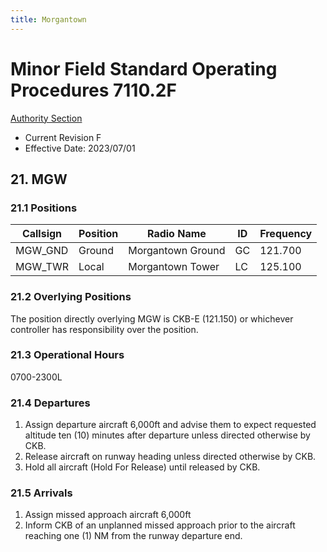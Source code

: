 ```yaml
---
title: Morgantown
---
```


# Minor Field Standard Operating Procedures 7110.2F
[Authority Section](../../authority-sections/7110.2F-authority.md)
- Current Revision F
- Effective Date: 2023/07/01

## 21. MGW

### 21.1 Positions
| Callsign | Position | Radio Name | ID | Frequency |
| -- | -- | -- | -- | -- |
| MGW_GND | Ground |  Morgantown Ground | GC | 121.700 |
| MGW_TWR | Local |  Morgantown Tower | LC | 125.100 |

### 21.2 Overlying Positions
The position directly overlying MGW is CKB-E (121.150) or whichever controller has responsibility over the position.

### 21.3 Operational Hours
0700-2300L

### 21.4 Departures
1. Assign departure aircraft 6,000ft and advise them to expect requested altitude ten (10) minutes after departure unless directed otherwise by CKB.
2. Release aircraft on runway heading unless directed otherwise by CKB.
3. Hold all aircraft (Hold For Release) until released by CKB.

### 21.5 Arrivals
1. Assign missed approach aircraft 6,000ft
2. Inform CKB of an unplanned missed approach prior to the aircraft reaching one (1) NM from the runway departure end.